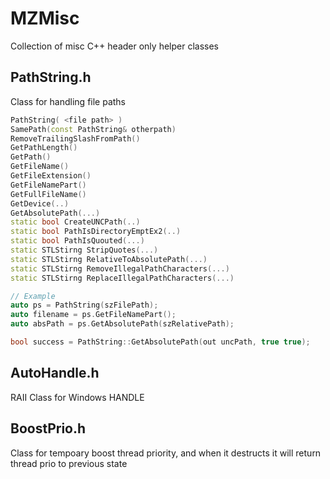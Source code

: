 # MZMisc
Collection of misc C++ header only helper classes

## PathString.h 
Class for handling file paths

```cpp
PathString( <file path> )
SamePath(const PathString& otherpath)
RemoveTrailingSlashFromPath()
GetPathLength()
GetPath()
GetFileName()
GetFileExtension()
GetFileNamePart()
GetFullFileName()
GetDevice(..)
GetAbsolutePath(...)
static bool CreateUNCPath(..)
static bool PathIsDirectoryEmptEx2(..)
static bool PathIsQuouted(...)
static STLStirng StripQuotes(...)
static STLStirng RelativeToAbsolutePath(...) 
static STLStirng RemoveIllegalPathCharacters(...)
static STLStirng ReplaceIllegalPathCharacters(...)

// Example
auto ps = PathString(szFilePath);
auto filename = ps.GetFileNamePart();
auto absPath = ps.GetAbsolutePath(szRelativePath);

bool success = PathString::GetAbsolutePath(out uncPath, true true);
```

## AutoHandle.h 
RAII Class for Windows HANDLE

## BoostPrio.h 
Class for tempoary boost thread priority, and when it destructs it will return thread prio to previous state


